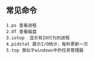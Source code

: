 ## 常见命令
    1.ps 查看进程
    2.df 查看磁盘
    3.iotop  显示有IO行为的进程
    4.pidstat 展示I/O统计，每秒更新一次
    5.top 类似于windows中的任务管理器